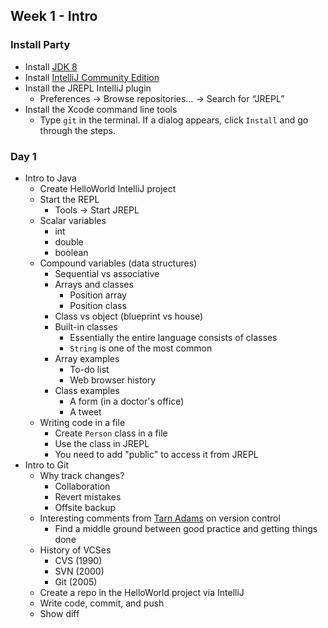 ## Week 1 - Intro

### Install Party

* Install [JDK 8](http://www.oracle.com/technetwork/java/javase/downloads/jdk8-downloads-2133151.html)
* Install [IntelliJ Community Edition](https://www.jetbrains.com/idea/download/)
* Install the JREPL IntelliJ plugin
  * Preferences -> Browse repositories… -> Search for “JREPL”
* Install the Xcode command line tools
  * Type `git` in the terminal. If a dialog appears, click `Install` and go through the steps.

### Day 1

* Intro to Java
  * Create HelloWorld IntelliJ project
  * Start the REPL
    * Tools -> Start JREPL
  * Scalar variables
    * int
    * double
    * boolean
  * Compound variables (data structures)
    * Sequential vs associative
    * Arrays and classes
      * Position array
      * Position class
    * Class vs object (blueprint vs house)
    * Built-in classes
      * Essentially the entire language consists of classes
      * `String` is one of the most common
    * Array examples
      * To-do list
      * Web browser history
    * Class examples
      * A form (in a doctor's office)
      * A tweet
  * Writing code in a file
    * Create `Person` class in a file
    * Use the class in JREPL
    * You need to add "public" to access it from JREPL
* Intro to Git
  * Why track changes?
    * Collaboration
    * Revert mistakes
    * Offsite backup
  * Interesting comments from [Tarn Adams](https://www.reddit.com/r/IAmA/comments/1avszc/im_tarn_adams_of_bay_12_games_cocreator_of_dwarf/c919fo8) on version control
    * Find a middle ground between good practice and getting things done
  * History of VCSes
    * CVS (1990)
    * SVN (2000)
    * Git (2005)
  * Create a repo in the HelloWorld project via IntelliJ
  * Write code, commit, and push
  * Show diff

